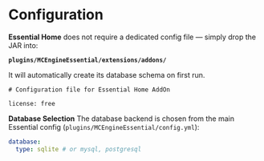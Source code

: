 # Configuration

**Essential Home** does not require a dedicated config file — simply drop the JAR into:

**`plugins/MCEngineEssential/extensions/addons/`**

It will automatically create its database schema on first run.

```
# Configuration file for Essential Home AddOn

license: free
```

**Database Selection**
The database backend is chosen from the main Essential config (`plugins/MCEngineEssential/config.yml`):

```yaml
database:
  type: sqlite # or mysql, postgresql
```
